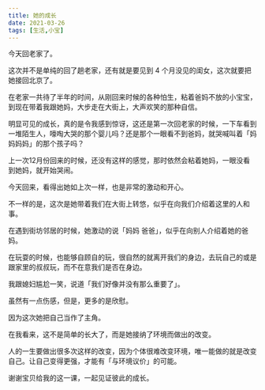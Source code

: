 ```yaml
---
title: 她的成长
date: 2021-03-26
tags: [生活,小宝]
---
```


今天回老家了。
<!-- more -->
这次并不是单纯的回了趟老家，还有就是要见到 4 个月没见的闺女，这次就要把她接回北京了。

在老家一共待了半年的时间，从刚回来时候的各种怕生，粘着爸妈不放的小宝宝，到现在带着我跟她妈，大步走在大街上，大声欢笑的那种自信。

明显可见的成长，真的是令我感到惊讶，这还是第一次回老家的时候，一下车看到一堆陌生人，嚎啕大哭的那个婴儿吗？还是那个一眼看不到爸妈，就哭喊叫着「妈妈妈妈」的那个孩子吗？

上一次12月份回来的时候，还没有这样的感觉，那时依然会粘着她妈，一眼没看到她妈，就开始哭闹。

今天回来，看得出她如上次一样，也是非常的激动和开心。

不一样的是，这次是她带着我们在大街上转悠，似乎在向我们介绍着这里的人和事。

在遇到街坊邻居的时候，她激动的说「妈妈 爸爸」，似乎在向别人介绍着她的爸妈。

在玩耍的时候，也能够自顾自的玩，很自然的就离开我们的身边，去玩自己的或是跟家里的叔叔玩，而不在意我们是否在身边。

我跟媳妇尴尬一笑，说道「我们好像并没有那么重要了」。

虽然有一点伤感，但是，更多的是欣慰。

因为这次她把自己当作了主角。

在我看来，这不是简单的长大了，而是她接纳了环境而做出的改变。

人的一生要做出很多次这样的改变，因为个体很难改变环境，唯一能做的就是改变自己。让自己变得更强，才能有「与环境议价」的可能。

谢谢宝贝给我的这一课，一起见证彼此的成长。
